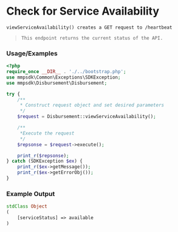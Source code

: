 # Check for Service Availability

`viewServiceAvailability() creates a GET request to /heartbeat`

> `This endpoint returns the current status of the API.`

### Usage/Examples

```php
<?php
require_once __DIR__ . './../bootstrap.php';
use mmpsdk\Common\Exceptions\SDKException;
use mmpsdk\Disbursement\Disbursement;

try {
    /**
     * Construct request object and set desired parameters
     */
    $request = Disbursement::viewServiceAvailability();

    /**
     *Execute the request
     */
    $repsonse = $request->execute();

    print_r($repsonse);
} catch (SDKException $ex) {
    print_r($ex->getMessage());
    print_r($ex->getErrorObj());
}
```

### Example Output

```php
stdClass Object
(
    [serviceStatus] => available
)
```
